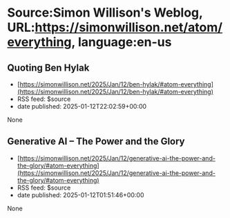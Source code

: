 # Source:Simon Willison's Weblog, URL:https://simonwillison.net/atom/everything, language:en-us

## Quoting Ben Hylak
 - [https://simonwillison.net/2025/Jan/12/ben-hylak/#atom-everything](https://simonwillison.net/2025/Jan/12/ben-hylak/#atom-everything)
 - RSS feed: $source
 - date published: 2025-01-12T22:02:59+00:00

None

## Generative AI – The Power and the Glory
 - [https://simonwillison.net/2025/Jan/12/generative-ai-the-power-and-the-glory/#atom-everything](https://simonwillison.net/2025/Jan/12/generative-ai-the-power-and-the-glory/#atom-everything)
 - RSS feed: $source
 - date published: 2025-01-12T01:51:46+00:00

None

